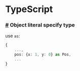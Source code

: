 # TypeScript

### <a href='#obj-type' name = 'obj-type'>#</a> Object literal specify type
use `as`:
```ts
{
    ...,
    pos: {x: 1, y: 0} as Pos,
    ...
}
```